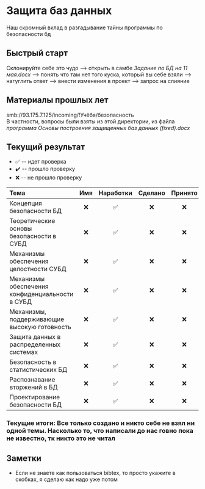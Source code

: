 # Защита баз данных
Наш скромный вклад в разгадывание тайны программы по безопасности бд

## Быстрый старт
Склонируйте себе это чудо --> открыть в самбе *Задание по БД на 11 мая.docx* --> понять что там нет того куска, который вы себе взяли --> нагуглить ответ --> внести изменения в проект --> запрос на слияние

## Материалы прошлых лет
smb://93.175.7.125/incoming/!Учёба/безопасность  
В частности, вопросы были взяты из этой директории, из файла *программа Основы построения защищенных баз данных (fixed).docx*

## Текущий результат

* :white_check_mark: -- идет проверка
* :heavy_check_mark: -- прошло проверку
* :x: -- не прошло проверку

| Тема | Имя | Наработки | Сделано | Принято |
| :--- | :-: | :--------:| :-----: | :-----: |
| Концепция безопасности БД                       | :x: | :white_check_mark: | :x: | :x: |
| Теоретические основы безопасности в СУБД        | :x: | :white_check_mark: | :x: | :x: |
| Механизмы обеспечения целостности СУБД          | :x: | :white_check_mark: | :x: | :x: |
| Механизмы обеспечения конфиденциальности в СУБД | :x: | :white_check_mark: | :x: | :x: |
| Механизмы, поддерживающие высокую готовность    | :x: | :white_check_mark: | :x: | :x: |
| Защита данных в распределенных системах         | :x: | :white_check_mark: | :x: | :x: |
| Безопасность в статистических БД                | :x: | :white_check_mark: | :x: | :x: |
| Распознавание вторжений в БД                    | :x: | :white_check_mark: | :x: | :x: |
| Проектирование безопасности БД                  | :x: | :white_check_mark: | :x: | :x: |

### Текущие итоги: Все только создано и никто себе не взял ни одной темы. Насколько то, что написали до нас говно пока не известно, тк никто это не читал

## Заметки
* Если не знаете как пользоваться bibtex, то просто укажите в скобках, я сделаю как надо уже потом
